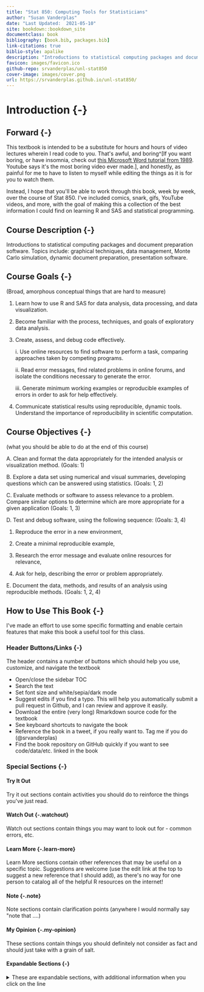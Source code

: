 ```yaml
--- 
title: "Stat 850: Computing Tools for Statisticians"
author: "Susan Vanderplas"
date: "Last Updated:  2021-05-10"
site: bookdown::bookdown_site
documentclass: book
bibliography: [book.bib, packages.bib]
link-citations: true
biblio-style: apalike
description: "Introductions to statistical computing packages and document preparation software. Topics include: graphical techniques, data management, Monte Carlo simulation, dynamic document preparation, presentation software."
favicon: images/favicon.ico
github-repo: srvanderplas/unl-stat850
cover-image: images/cover.png
url: https://srvanderplas.github.io/unl-stat850/
---
```











# Introduction {-}


## Forward {-}

This textbook is intended to be a substitute for hours and hours of video lectures wherein I read code to you. That's awful, and boring^[If you want boring, or have insomnia, check out [this Microsoft Word tutorial from 1989](https://www.youtube.com/watch?v=Jk71bPz5VLo). Youtube says it's the most boring video ever made.], and honestly, as painful for me to have to listen to myself while editing the things as it is for you to watch them.

Instead, I hope  that you'll be able to work through this book, week by week, over the course of Stat 850. I've included comics, snark, gifs, YouTube videos, and more, with the goal of making this a collection of the best information I could find on learning R and SAS and statistical programming. 


## Course Description {-}
Introductions to statistical computing packages and document preparation software. Topics include: graphical techniques, data management, Monte Carlo simulation, dynamic document preparation, presentation software.

## Course Goals {-}
(Broad, amorphous conceptual things that are hard to measure)

1. Learn how to use R and SAS for data analysis, data processing, and data visualization.

2. Become familiar with the process, techniques, and goals of exploratory data analysis.

3. Create, assess, and debug code effectively.

    i. Use online resources to find software to perform a task, comparing approaches taken by competing programs.
    
    ii. Read error messages, find related problems in online forums, and isolate the conditions necessary to generate the error.
    
    iii. Generate minimum working examples or reproducible examples of errors in order to ask for help effectively.

4. Communicate statistical results using reproducible, dynamic tools. Understand the importance of reproducibility in scientific computation.

## Course Objectives {-}
(what you should be able to do at the end of this course)

A. Clean and format the data appropriately for the intended analysis or visualization method. (Goals: 1)

B. Explore a data set using numerical and visual summaries, developing questions which can be answered using statistics. (Goals: 1, 2)

C. Evaluate methods or software to assess relevance to a problem. Compare similar options to determine which are more appropriate for a given application (Goals: 1, 3)

D. Test and debug software, using the following sequence: (Goals: 3, 4)

   1. Reproduce the error in a new environment,
  
   2. Create a minimal reproducible example,
  
   3. Research the error message and evaluate online resources for relevance,
   
   4. Ask for help, describing the error or problem appropriately.

E. Document the data, methods, and results of an analysis using reproducible methods. (Goals: 1, 2, 4)


## How to Use This Book {-}

I've made an effort to use some specific formatting and enable certain features that make this book a useful tool for this class.

### Header Buttons/Links {-}
The header contains a number of buttons which should help you use, customize, and navigate the textbook

- <i class="fa fa-align-justify"></i> Open/close the sidebar TOC
- <i class="fa fa-search"></i> Search the text
- <i class="fa fa-font"></i> Set font size and white/sepia/dark mode
- <i class="fa fa-edit"></i> Suggest edits if you find a typo. This will help you automatically submit a pull request in Github, and I can review and approve it easily.
- <i class="fa fa-download"></i> Download the entire (very long) Rmarkdown source code for the textbook
- <i class="fa fa-info"></i> See keyboard shortcuts to navigate the book
- <i class="fa fa-twitter"></i> Reference the book in a tweet, if you really want to. Tag me if you do (\@srvanderplas)
- <i class="fa fa-github"></i> Find the book repository on GitHub quickly if you want to see code/data/etc. linked in the book


### Special Sections {-}

<div class="tryitout"> <h4>Try It Out</h4>

Try it out sections contain activities you should do to reinforce the things you've just read.
</div>

#### Watch Out {-.watchout}

Watch out sections contain things you may want to look out for - common errors, etc.

#### Learn More {-.learn-more}

Learn More sections contain other references that may be useful on a specific topic. Suggestions are welcome (use the edit link at the top to suggest a new reference that I should add), as there's no way for one person to catalog all of the helpful R resources on the internet!


#### Note {-.note}

Note sections contain clarification points (anywhere I would normally say "note that ....) 

#### My Opinion {-.my-opinion}

These sections contain things you should definitely not consider as fact and should just take with a grain of salt. 

#### Expandable Sections {-}
<details><summary>These are expandable sections, with additional information when you click on the line</summary>

This additional information may be information that is helpful but not essential, or it may be that an example just takes a LOT of space and I want to make sure you can skim the book without having to scroll through a ton of output.
</details>
